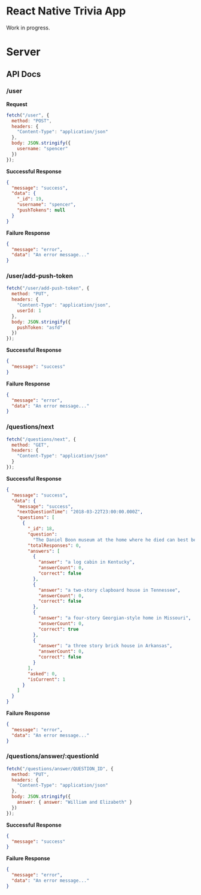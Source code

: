 # React Native Trivia App

Work in progress.

# Server

## API Docs

### /user

**Request**

```javascript
fetch("/user", {
  method: "POST",
  headers: {
    "Content-Type": "application/json"
  },
  body: JSON.stringify({
    username: "spencer"
  })
});
```

**Successful Response**

```json
{
  "message": "success",
  "data": {
    "_id": 19,
    "username": "spencer",
    "pushTokens": null
  }
}
```

**Failure Response**

```json
{
  "message": "error",
  "data": "An error message..."
}
```

### /user/add-push-token

```javascript
fetch("/user/add-push-token", {
  method: "PUT",
  headers: {
    "Content-Type": "application/json",
    userId: 1
  },
  body: JSON.stringify({
    pushToken: "asfd"
  })
});
```

**Successful Response**

```json
{
  "message": "success"
}
```

**Failure Response**

```json
{
  "message": "error",
  "data": "An error message..."
}
```

### /questions/next

```javascript
fetch("/questions/next", {
  method: "GET",
  headers: {
    "Content-Type": "application/json"
  }
});
```

**Successful Response**

```json
{
  "message": "success",
  "data": {
    "message": "success",
    "nextQuestionTime": "2018-03-22T23:00:00.000Z",
    "questions": [
      {
        "_id": 18,
        "question":
          "The Daniel Boon museum at the home where he died can best be described how?",
        "totalResponses": 0,
        "answers": [
          {
            "answer": "a log cabin in Kentucky",
            "answerCount": 0,
            "correct": false
          },
          {
            "answer": "a two-story clapboard house in Tennessee",
            "answerCount": 0,
            "correct": false
          },
          {
            "answer": "a four-story Georgian-style home in Missouri",
            "answerCount": 0,
            "correct": true
          },
          {
            "answer": "a three story brick house in Arkansas",
            "answerCount": 0,
            "correct": false
          }
        ],
        "asked": 0,
        "isCurrent": 1
      }
    ]
  }
}
```

**Failure Response**

```json
{
  "message": "error",
  "data": "An error message..."
}
```

### /questions/answer/:questionId

```javascript
fetch("/questions/answer/QUESTION_ID", {
  method: "PUT",
  headers: {
    "Content-Type": "application/json"
  },
  body: JSON.stringify({
    answer: { answer: "William and Elizabeth" }
  })
});
```

**Successful Response**

```json
{
  "message": "success"
}
```

**Failure Response**

```json
{
  "message": "error",
  "data": "An error message..."
}
```
